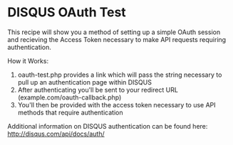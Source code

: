 # DISQUS OAuth Test

This recipe will show you a method of setting up a simple OAuth session and recieving the Access Token necessary to make API requests requiring authentication.

How it Works: 
1. oauth-test.php provides a link which will pass the string necessary to pull up an authentication page within DISQUS
2. After authenticating you'll be sent to your redirect URL (example.com/oauth-callback.php)
3. You'll then be provided with the access token necessary to use API methods that require authentication

Additional information on DISQUS authentication can be found here: http://disqus.com/api/docs/auth/
